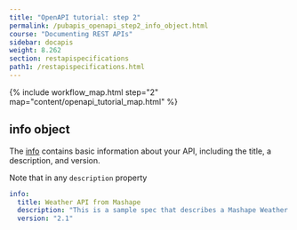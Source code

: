 ```yaml
---
title: "OpenAPI tutorial: step 2"
permalink: /pubapis_openapi_step2_info_object.html
course: "Documenting REST APIs"
sidebar: docapis
weight: 8.262
section: restapispecifications
path1: /restapispecifications.html
---
```


{% include workflow_map.html step="2" map="content/openapi_tutorial_map.html"  %}

## info object

The [info](https://github.com/OAI/OpenAPI-Specification/blob/master/versions/3.0.0.md#infoObject) contains basic information about your API, including the title, a description, and version.

Note that in any `description` property


```yaml
info:
  title: Weather API from Mashape
  description: "This is a sample spec that describes a Mashape Weather API as an example to demonstrate features in the Swagger-2.0 specification. This output is part of the <a href=\"http://idratherbewriting.com/learnapidoc\">Documenting REST API course</a> on my site. The Weather API displays forecast data by latitude and longitude. It's a simple weather API, but the data comes from Yahoo Weather Service. The weatherdata endpoint delivers the most robust package of information of the endpoints here.\n\nTo explore the API, you'll need an API key. You can sign up for an API through Mashape, or you can just use this one\\: `EF3g83pKnzmshgoksF83V6JB6QyTp1cGrrdjsnczTkkYgYrp8p`. For the latitude and longitude parameters, you can get this information from the URL of a location on Google Maps. For example, for Santa Clara, California, use the following\\:\n* **lat**: `37.3708698`\n* **lng**: `-122.037593` \n"
  version: "2.1"
```
